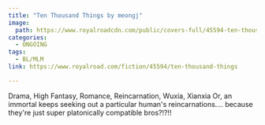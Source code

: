 ```yaml
---
title: "Ten Thousand Things by meongj"
image:
  path: https://www.royalroadcdn.com/public/covers-full/45594-ten-thousand-things.jpg
categories:
  - ONGOING
tags:
  - BL/MLM
link: https://www.royalroad.com/fiction/45594/ten-thousand-things

---
```

Drama, High Fantasy, Romance, Reincarnation, Wuxia, Xianxia
Or, an immortal keeps seeking out a particular human's reincarnations.... because they're just super platonically compatible bros?!?!!

